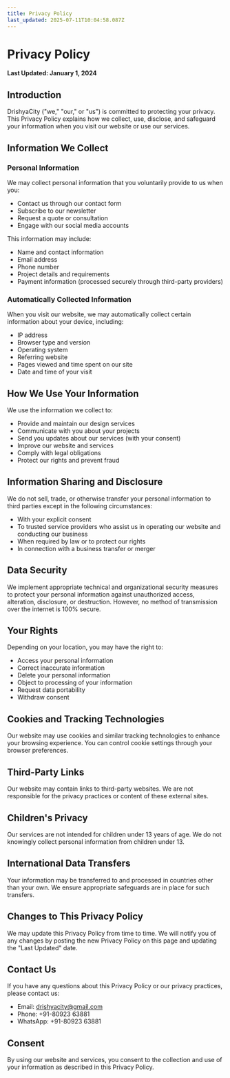 ```yaml
---
title: Privacy Policy
last_updated: 2025-07-11T10:04:58.087Z
---
```


# Privacy Policy

**Last Updated: January 1, 2024**

## Introduction

DrishyaCity ("we," "our," or "us") is committed to protecting your privacy. This Privacy Policy explains how we collect, use, disclose, and safeguard your information when you visit our website or use our services.

## Information We Collect

### Personal Information
We may collect personal information that you voluntarily provide to us when you:
- Contact us through our contact form
- Subscribe to our newsletter
- Request a quote or consultation
- Engage with our social media accounts

This information may include:
- Name and contact information
- Email address
- Phone number
- Project details and requirements
- Payment information (processed securely through third-party providers)

### Automatically Collected Information
When you visit our website, we may automatically collect certain information about your device, including:
- IP address
- Browser type and version
- Operating system
- Referring website
- Pages viewed and time spent on our site
- Date and time of your visit

## How We Use Your Information

We use the information we collect to:
- Provide and maintain our design services
- Communicate with you about your projects
- Send you updates about our services (with your consent)
- Improve our website and services
- Comply with legal obligations
- Protect our rights and prevent fraud

## Information Sharing and Disclosure

We do not sell, trade, or otherwise transfer your personal information to third parties except in the following circumstances:
- With your explicit consent
- To trusted service providers who assist us in operating our website and conducting our business
- When required by law or to protect our rights
- In connection with a business transfer or merger

## Data Security

We implement appropriate technical and organizational security measures to protect your personal information against unauthorized access, alteration, disclosure, or destruction. However, no method of transmission over the internet is 100% secure.

## Your Rights

Depending on your location, you may have the right to:
- Access your personal information
- Correct inaccurate information
- Delete your personal information
- Object to processing of your information
- Request data portability
- Withdraw consent

## Cookies and Tracking Technologies

Our website may use cookies and similar tracking technologies to enhance your browsing experience. You can control cookie settings through your browser preferences.

## Third-Party Links

Our website may contain links to third-party websites. We are not responsible for the privacy practices or content of these external sites.

## Children's Privacy

Our services are not intended for children under 13 years of age. We do not knowingly collect personal information from children under 13.

## International Data Transfers

Your information may be transferred to and processed in countries other than your own. We ensure appropriate safeguards are in place for such transfers.

## Changes to This Privacy Policy

We may update this Privacy Policy from time to time. We will notify you of any changes by posting the new Privacy Policy on this page and updating the "Last Updated" date.

## Contact Us

If you have any questions about this Privacy Policy or our privacy practices, please contact us:

- Email: drishyacity@gmail.com
- Phone: +91-80923 63881
- WhatsApp: +91-80923 63881

## Consent

By using our website and services, you consent to the collection and use of your information as described in this Privacy Policy.
